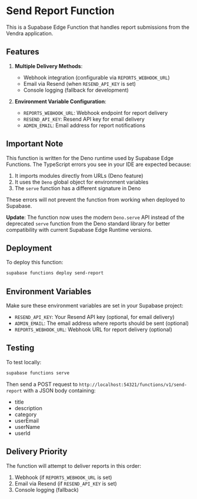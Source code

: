 # Send Report Function

This is a Supabase Edge Function that handles report submissions from the Vendra application.

## Features

1. **Multiple Delivery Methods**:
   - Webhook integration (configurable via `REPORTS_WEBHOOK_URL`)
   - Email via Resend (when `RESEND_API_KEY` is set)
   - Console logging (fallback for development)

2. **Environment Variable Configuration**:
   - `REPORTS_WEBHOOK_URL`: Webhook endpoint for report delivery
   - `RESEND_API_KEY`: Resend API key for email delivery
   - `ADMIN_EMAIL`: Email address for report notifications

## Important Note

This function is written for the Deno runtime used by Supabase Edge Functions. The TypeScript errors you see in your IDE are expected because:

1. It imports modules directly from URLs (Deno feature)
2. It uses the `Deno` global object for environment variables
3. The `serve` function has a different signature in Deno

These errors will not prevent the function from working when deployed to Supabase.

**Update**: The function now uses the modern `Deno.serve` API instead of the deprecated `serve` function from the Deno standard library for better compatibility with current Supabase Edge Runtime versions.

## Deployment

To deploy this function:

```bash
supabase functions deploy send-report
```

## Environment Variables

Make sure these environment variables are set in your Supabase project:

- `RESEND_API_KEY`: Your Resend API key (optional, for email delivery)
- `ADMIN_EMAIL`: The email address where reports should be sent (optional)
- `REPORTS_WEBHOOK_URL`: Webhook URL for report delivery (optional)

## Testing

To test locally:

```bash
supabase functions serve
```

Then send a POST request to `http://localhost:54321/functions/v1/send-report` with a JSON body containing:
- title
- description
- category
- userEmail
- userName
- userId

## Delivery Priority

The function will attempt to deliver reports in this order:
1. Webhook (if `REPORTS_WEBHOOK_URL` is set)
2. Email via Resend (if `RESEND_API_KEY` is set)
3. Console logging (fallback)